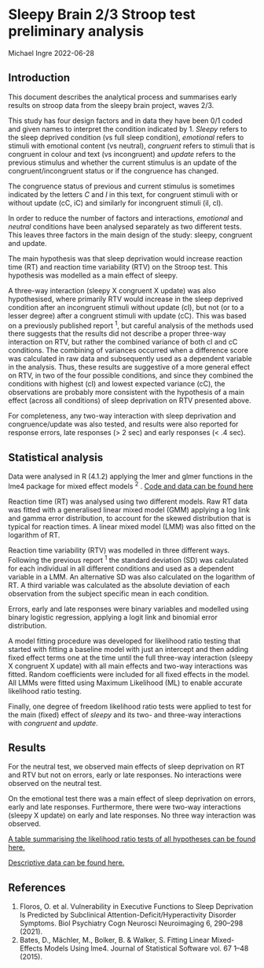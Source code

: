 # Sleepy Brain 2/3 Stroop test preliminary analysis

Michael Ingre
2022-06-28

## Introduction
This document describes the analytical process and summarises early results on stroop data from the sleepy brain project, waves 2/3.

This study has four design factors and in data they have been 0/1 coded and given names to interpret the condition indicated by 1. *Sleepy* refers to the sleep deprived condition (vs full sleep condition), *emotional* refers to stimuli with emotional content (vs neutral), *congruent* refers to stimuli that is congruent in colour and text (vs incongruent) and *update* refers to the previous stimulus and whether the current stimulus is an update of the congruent/incongruent status or if the congruence has changed. 

The congruence status of previous and current stimulus is sometimes indicated by the letters *C* and *I* in this text, for congruent stimuli with or without update (cC, iC) and similarly for incongruent stimuli (iI, cI).

In order to reduce the number of factors and interactions, *emotional* and *neutral* conditions have been analysed separately as two different tests. This leaves three factors in the main design of the study: sleepy, congruent and update.

The main hypothesis was that sleep deprivation would increase reaction time (RT) and reaction time variability (RTV) on the Stroop test. This hypothesis was modelled as a main effect of sleepy.

A three-way interaction (sleepy X congruent X update) was also hypothesised, where primarily RTV would increase in the sleep deprived condition after an incongruent stimuli without update (cI), but not (or to a lesser degree) after a congruent stimuli with update (cC). This was based on a previously published report <sup>1</sup>, but careful analysis of the methods used there suggests that the results did not describe a proper three-way interaction on RTV, but rather the combined variance of both cI and cC conditions. The combining of variances occurred when a difference score was calculated in raw data and subsequently used as a dependent variable in the analysis. Thus, these results are suggestive of a more general effect on RTV, in two of the four possible conditions, and since they combined the conditions with highest (cI) and lowest expected variance (cC), the observations are probably more consistent with the hypothesis of a main effect (across all conditions) of sleep deprivation on RTV presented above.

For completeness, any two-way interaction with sleep deprivation and congruence/update was also tested, and results were also reported for response errors, late responses (> 2 sec) and early responses (< .4 sec).

## Statistical analysis
Data were analysed in R (4.1.2) applying the lmer and glmer functions in the lme4 package for mixed effect models <sup>2</sup> . [Code and data can be found here](https://github.com/micing/sleepy_brain_stroop)

Reaction time (RT) was analysed using two different models. Raw RT data was fitted with a generalised linear mixed model (GMM) applying a log link and gamma error distribution, to account for the skewed distribution that is typical for reaction times. A linear mixed model (LMM) was also fitted on the logarithm of RT. 

Reaction time variability (RTV) was modelled in three different ways. Following the previous report <sup>1</sup> the standard deviation (SD) was calculated for each individual in all different conditions and used as a dependent variable in a LMM. An alternative SD was also calculated on the logarithm of RT. A third variable was calculated as the absolute deviation of each observation from the subject specific mean in each condition.

Errors, early and late responses were binary variables and modelled using binary logistic regression, applying a logit link and binomial error distribution.

A model fitting procedure was developed for likelihood ratio testing that started with fitting a baseline model with just an intercept and then adding fixed effect terms one at the time until the full three-way interaction (sleepy X congruent X update) with all main effects and two-way interactions was fitted. Random coefficients were included for all fixed effects in the model. All LMMs were fitted using Maximum Likelihood (ML) to enable accurate likelihood ratio testing.

Finally, one degree of freedom likelihood ratio tests were applied to test for the main (fixed) effect of *sleepy* and its two- and three-way interactions with *congruent* and *update*. 

## Results
For the neutral test, we observed main effects of sleep deprivation on RT and RTV but not on errors, early or late responses. No interactions were observed on the neutral test.

On the emotional test there was a main effect of sleep deprivation on errors, early and late responses. Furthermore, there were two-way interactions (sleepy X update) on early and late responses. No three way interaction was observed.

[A table summarising the likelihood ratio tests of all hypotheses can be found here.](https://github.com/micing/sleepy_brain_stroop/blob/master/tables/main_hypotheses_lr_test.tsv)

[Descriptive data can be found here.](https://github.com/micing/sleepy_brain_stroop/tree/master/figures)

## References
1.	Floros, O. et al. Vulnerability in Executive Functions to Sleep Deprivation Is Predicted by Subclinical Attention-Deficit/Hyperactivity Disorder Symptoms. Biol Psychiatry Cogn Neurosci Neuroimaging 6, 290–298 (2021).
2.	Bates, D., Mächler, M., Bolker, B. & Walker, S. Fitting Linear Mixed-Effects Models Using lme4. Journal of Statistical Software vol. 67 1–48 (2015).


